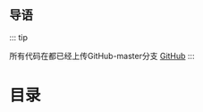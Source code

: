 ## 导语
::: tip
  
  所有代码在都已经上传GitHub-master分支 [GitHub](https://github.com/zhuliangnan/java-dev-guide)
::: 

# 目录
<GlobalTableOfContents />